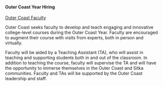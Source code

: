
#### Outer Coast Year Hiring

[Outer Coast Faculty](https://docs.google.com/document/d/1cCFmD5Ttjc7oM7wxPhYRSrBRCUVE4wfAHP5dnr-yNFg/edit?usp=sharing)

Outer Coast seeks faculty to develop and teach engaging and innovative college-level courses during the Outer Coast Year. Faculty are encouraged to augment their course with visits from experts, both in person and virtually. 

Faculty will be aided by a Teaching Assistant (TA), who will assist in teaching and supporting students both in and out of the classroom. In addition to teaching the course, faculty will supervise the TA and will have the opportunity to immerse themselves in the Outer Coast and Sitka communities. Faculty and TAs will be supported by the Outer Coast leadership and staff.
